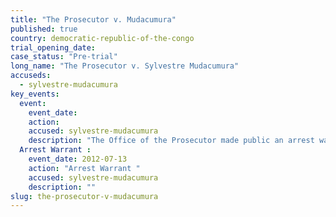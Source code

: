 ```yaml
---
title: "The Prosecutor v. Mudacumura"
published: true
country: democratic-republic-of-the-congo
trial_opening_date:
case_status: "Pre-trial"
long_name: "The Prosecutor v. Sylvestre Mudacumura"
accuseds:
  - sylvestre-mudacumura
key_events:
  event:
    event_date:
    action:
    accused: sylvestre-mudacumura
    description: "The Office of the Prosecutor made public an arrest warrant for Mudacumura on July 13, 2012. Accused remains [at-large](http://allafrica.com/stories/201504151814.html)."
  Arrest Warrant :
    event_date: 2012-07-13
    action: "Arrest Warrant "
    accused: sylvestre-mudacumura
    description: ""
slug: the-prosecutor-v-mudacumura
---
```

